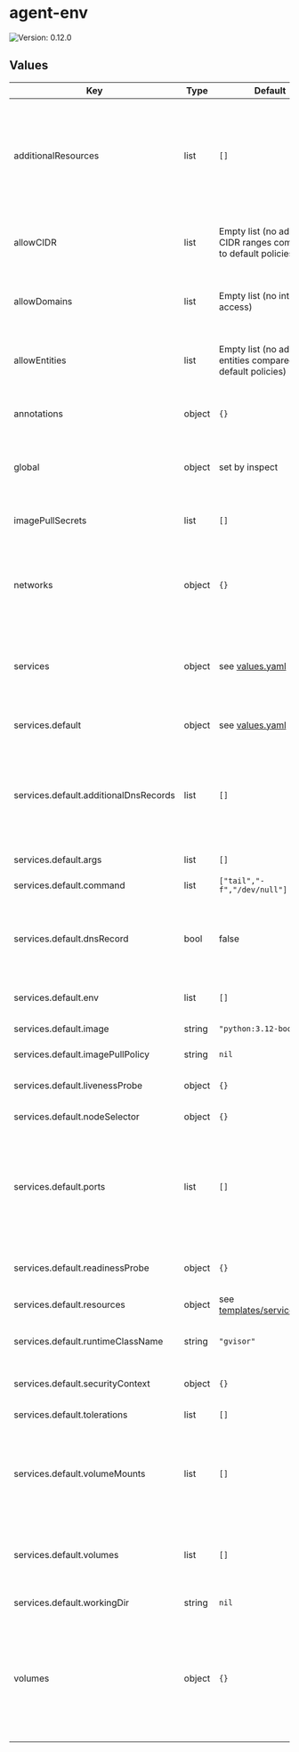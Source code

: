 # agent-env

![Version: 0.12.0](https://img.shields.io/badge/Version-0.12.0-informational?style=flat-square)

## Values

| Key | Type | Default | Description |
|-----|------|---------|-------------|
| additionalResources | list | `[]` | A list of additional resources to deploy within the agent environment. They're passed through the Helm template engine. String values are passed through the template engine then converted to YAML. |
| allowCIDR | list | Empty list (no additional CIDR ranges compared to default policies) | A list of CIDR ranges (e.g. 1.1.1.1/32) that pods within the agent environment are allowed to access. |
| allowDomains | list | Empty list (no internet access) | A list of fully qualified domain names that pods within the agent environment are allowed to access. |
| allowEntities | list | Empty list (no additional entities compared to default policies) | A list of Cilium entities (e.g. "world") that pods within the agent environment are allowed to access. |
| annotations | object | `{}` | A dict of annotations to apply to resources within the agent environment. |
| global | object | set by inspect | The name of the agent environment, only overwrite in cases where e.g. name lengths are causing failures. |
| imagePullSecrets | list | `[]` | References to pre-existing secrets that contain registry credentials. |
| networks | object | `{}` | Defines network names that can be attached to services in order to specify subsets of services that can communicate with one another. |
| services | object | see [values.yaml](./values.yaml) | A collection of services to deploy within the agent environment. A service can connect to another service using DNS, e.g. `http://nginx:80`. |
| services.default | object | see [values.yaml](./values.yaml) | The default service, this is required for the agent environment to function. |
| services.default.additionalDnsRecords | list | `[]` | A list of additional domains which will resolve to this service from within the agent environment (e.g. example.com). If one or more records are provided, `dnsRecord` is automatically set to true. |
| services.default.args | list | `[]` | The container's entrypoint arguments. |
| services.default.command | list | `["tail","-f","/dev/null"]` | The container's entrypoint command. |
| services.default.dnsRecord | bool | false | Whether to create a DNS record which will resolve to this service from within the agent environment, using the service name as the domain (e.g. default). |
| services.default.env | list | `[]` | Environment variables that will be set in the container. |
| services.default.image | string | `"python:3.12-bookworm"` | The container's image name. |
| services.default.imagePullPolicy | string | `nil` | The container's image pull policy. |
| services.default.livenessProbe | object | `{}` | A probe which is used to determine when to restart a container. |
| services.default.nodeSelector | object | `{}` | Node selector settings for the Pod. |
| services.default.ports | list | `[]` | Deprecated. All ports of services with a DNS record are accessible (though not necessarily open) to other services within the agent environment. If one or more ports are provided, `dnsRecord` is automatically set to true. |
| services.default.readinessProbe | object | `{}` | A probe which is used to determine when the container is ready to accept. traffic. |
| services.default.resources | object | see [templates/services.yaml](./templates/services.yaml) | Resource requests and limits for the container. |
| services.default.runtimeClassName | string | `"gvisor"` | The container runtime e.g. gvisor or runc. The default is gvisor if not specified or set to `null`. |
| services.default.securityContext | object | `{}` | Privilege and access control settings for the container. |
| services.default.tolerations | list | `[]` | Toleration settings for the Pod. |
| services.default.volumeMounts | list | `[]` | Volume mounts that will be mounted in the container. Volumes defined in `volumes:` as colon-separated strings will automatically be mounted at their specified mount paths. |
| services.default.volumes | list | `[]` | Volumes accessible to the container. Supports arbitrary yaml or colon-separated strings of the form `volume-name:/mount-path`. |
| services.default.workingDir | string | `nil` | The container's working directory. |
| volumes | object | `{}` | A dict of volumes to deploy within the agent environment as NFS-CSI PersistentVolumeClaims. These volumes can be mounted in services using the `volumes:` field. The actual volume name will include the release name. |

